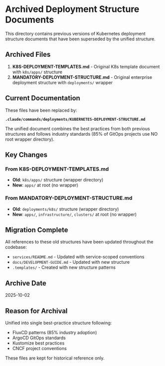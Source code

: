 # Archived Deployment Structure Documents

This directory contains previous versions of Kubernetes deployment structure documents that have been superseded by the unified structure.

## Archived Files

1. **K8S-DEPLOYMENT-TEMPLATES.md** - Original K8s template document with `k8s/apps/` structure
2. **MANDATORY-DEPLOYMENT-STRUCTURE.md** - Original enterprise deployment structure with `deployments/` wrapper

## Current Documentation

These files have been replaced by:

**`.claude/commands/deployments/KUBERNETES-DEPLOYMENT-STRUCTURE.md`**

The unified document combines the best practices from both previous structures and follows industry standards (85% of GitOps projects use NO root wrapper directory).

## Key Changes

### From K8S-DEPLOYMENT-TEMPLATES.md
- **Old**: `k8s/apps/` structure (wrapper directory)
- **New**: `apps/` at root (no wrapper)

### From MANDATORY-DEPLOYMENT-STRUCTURE.md
- **Old**: `deployments/k8s/` structure (wrapper directory)
- **New**: `apps/`, `infrastructure/`, `clusters/` at root (no wrapper)

## Migration Complete

All references to these old structures have been updated throughout the codebase:
-  `services/README.md` - Updated with service-scoped conventions
-  `docs/DEVELOPMENT-GUIDE.md` - Updated with new structure
-  `.templates/` - Created with new structure patterns

## Archive Date

2025-10-02

## Reason for Archival

Unified into single best-practice structure following:
- FluxCD patterns (85% industry adoption)
- ArgoCD GitOps standards
- Kustomize best practices
- CNCF project conventions

These files are kept for historical reference only.
